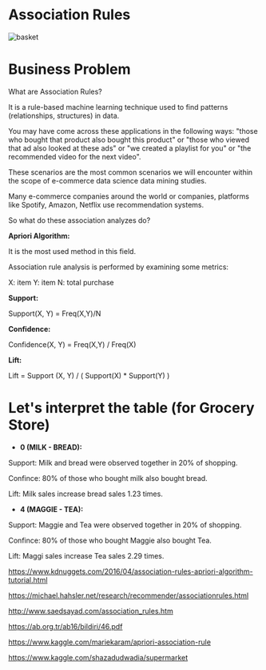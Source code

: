 # Association Rules
![basket](https://user-images.githubusercontent.com/71599944/105632564-dba9a200-5e64-11eb-9839-f1996b0a1d34.png)

# Business Problem

What are Association Rules?

It is a rule-based machine learning technique used to find patterns (relationships, structures) in data.

You may have come across these applications in the following ways: "those who bought that product also bought this product" or "those who viewed that ad also looked at these ads" or "we created a playlist for you" or "the recommended video for the next video".

These scenarios are the most common scenarios we will encounter within the scope of e-commerce data science data mining studies.

Many e-commerce companies around the world or companies, platforms like Spotify, Amazon, Netflix use recommendation systems.

So what do these association analyzes do?

**Apriori Algorithm:**

It is the most used method in this field.

Association rule analysis is performed by examining some metrics:

X: item Y: item N: total purchase

**Support:**

Support(X, Y) = Freq(X,Y)/N

**Confidence:**

Confidence(X, Y) = Freq(X,Y) / Freq(X)

**Lift:**

Lift = Support (X, Y) / ( Support(X) * Support(Y) )

# Let's interpret the table (for Grocery Store) 

* **0 (MILK - BREAD):**

Support: Milk and bread were observed together in 20% of shopping.

Confince: 80% of those who bought milk also bought bread.

Lift: Milk sales increase bread sales 1.23 times.

* **4 (MAGGIE - TEA):**

Support: Maggie and Tea were observed together in 20% of shopping.

Confince: 80% of those who bought Maggie also bought Tea.

Lift: Maggi sales increase Tea sales 2.29 times.

https://www.kdnuggets.com/2016/04/association-rules-apriori-algorithm-tutorial.html

https://michael.hahsler.net/research/recommender/associationrules.html

http://www.saedsayad.com/association_rules.htm

https://ab.org.tr/ab16/bildiri/46.pdf

https://www.kaggle.com/mariekaram/apriori-association-rule

https://www.kaggle.com/shazadudwadia/supermarket
